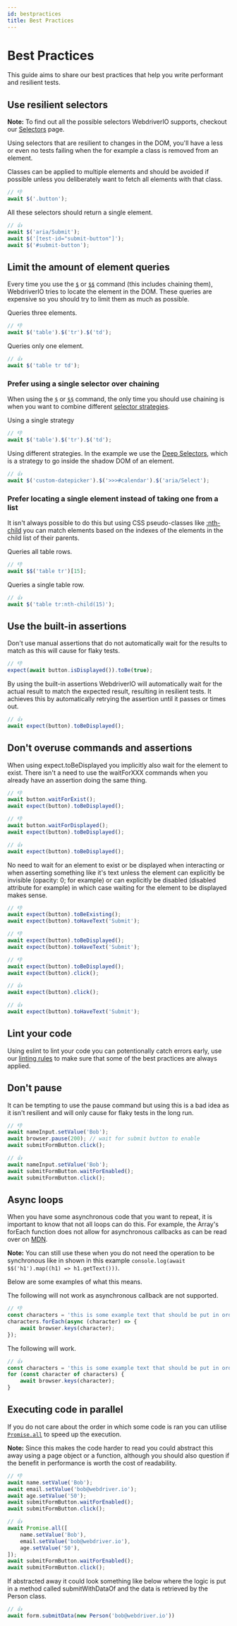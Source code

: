 ```yaml
---
id: bestpractices
title: Best Practices
---
```


# Best Practices

This guide aims to share our best practices that help you write performant and resilient tests. 

## Use resilient selectors

__Note:__ To find out all the possible selectors WebdriverIO supports, checkout our [Selectors](./Selectors.md) page.

Using selectors that are resilient to changes in the DOM, you'll have a less or even no tests failing when the for example a class is removed from an element.

Classes can be applied to multiple elements and should be avoided if possible unless you deliberately want to fetch all elements with that class.

```js
// 👎
await $('.button');
```

All these selectors should return a single element.

```js
// 👍 
await $('aria/Submit');
await $('[test-id="submit-button"]');
await $('#submit-button');
```

## Limit the amount of element queries

Every time you use the [`$`](https://webdriver.io/docs/api/browser/$) or [`$$`](https://webdriver.io/docs/api/browser/$$) command (this includes chaining them), WebdriverIO tries to locate the element in the DOM. These queries are expensive so you should try to limit them as much as possible.

Queries three elements.

```js
// 👎
await $('table').$('tr').$('td');
```

Queries only one element.

``` js
// 👍
await $('table tr td');
```

### Prefer using a single selector over chaining

When using the [`$`](https://webdriver.io/docs/api/browser/$) or [`$$`](https://webdriver.io/docs/api/browser/$$) command, the only time you should use chaining is when you want to combine different [selector strategies](https://webdriver.io/docs/selectors/#custom-selector-strategies).

Using a single strategy

```js
// 👎
await $('table').$('tr').$('td');
```

Using different strategies.
In the example we use the [Deep Selectors](https://webdriver.io/docs/selectors#deep-selectors), which is a strategy to go inside the shadow DOM of an element.

``` js
// 👍 
await $('custom-datepicker').$('>>>#calendar').$('aria/Select');
```

### Prefer locating a single element instead of taking one from a list

It isn't always possible to do this but using CSS pseudo-classes like [:nth-child](https://developer.mozilla.org/en-US/docs/Web/CSS/:nth-child) you can match elements based on the indexes of the elements in the child list of their parents.

Queries all table rows.

```js
// 👎
await $$('table tr')[15];
```

Queries a single table row.

```js
// 👍
await $('table tr:nth-child(15)');
```

## Use the built-in assertions

Don't use manual assertions that do not automatically wait for the results to match as this will cause for flaky tests.

```js
// 👎
expect(await button.isDisplayed()).toBe(true);
```

By using the built-in assertions WebdriverIO will automatically wait for the actual result to match the expected result, resulting in resilient tests.
It achieves this by automatically retrying the assertion until it passes or times out.

```js
// 👍
await expect(button).toBeDisplayed();
```

## Don't overuse commands and assertions

When using expect.toBeDisplayed you implicitly also wait for the element to exist. There isn't a need to use the waitForXXX commands when you already have an assertion doing the same thing.

```js
// 👎
await button.waitForExist();
await expect(button).toBeDisplayed();

// 👎
await button.waitForDisplayed();
await expect(button).toBeDisplayed();

// 👍
await expect(button).toBeDisplayed();
```

No need to wait for an element to exist or be displayed when interacting or when asserting something like it's text unless the element can explicitly be invisible (opacity: 0; for example) or can explicitly be disabled (disabled attribute for example) in which case waiting for the element to be displayed makes sense.

```js
// 👎
await expect(button).toBeExisting();
await expect(button).toHaveText('Submit');

// 👎
await expect(button).toBeDisplayed();
await expect(button).toHaveText('Submit');

// 👎
await expect(button).toBeDisplayed();
await expect(button).click();
```

```js
// 👍
await expect(button).click();

// 👍
await expect(button).toHaveText('Submit');
```

## Lint your code

Using eslint to lint your code you can potentionally catch errors early, use our [linting rules](https://www.npmjs.com/package/eslint-plugin-wdio) to make sure that some of the best practices are always applied.

## Don't pause

It can be tempting to use the pause command but using this is a bad idea as it isn't resilient and will only cause for flaky tests in the long run.

```js
// 👎
await nameInput.setValue('Bob');
await browser.pause(200); // wait for submit button to enable
await submitFormButton.click();

// 👍
await nameInput.setValue('Bob');
await submitFormButton.waitForEnabled();
await submitFormButton.click();
```

## Async loops

When you have some asynchronous code that you want to repeat, it is important to know that not all loops can do this.
For example, the Array's forEach function does not allow for asynchronous callbacks as can be read over on [MDN](https://developer.mozilla.org/en-US/docs/Web/JavaScript/Reference/Global_Objects/Array/forEach).

__Note:__ You can still use these when you do not need the operation to be synchronous like in shown in this example `console.log(await $$('h1').map((h1) => h1.getText()))`.

Below are some examples of what this means.

The following will not work as asynchronous callback are not supported.

```js
// 👎
const characters = 'this is some example text that should be put in order';
characters.forEach(async (character) => {
    await browser.keys(character);
});
```

The following will work.

```js
// 👍
const characters = 'this is some example text that should be put in order';
for (const character of characters) {
    await browser.keys(character);
}
```

## Executing code in parallel

If you do not care about the order in which some code is ran you can utilise [`Promise.all`](https://developer.mozilla.org/en-US/docs/Web/JavaScript/Reference/Global_Objects/Promise/all) to speed up the execution.

__Note:__ Since this makes the code harder to read you could abstract this away using a page object or a function, although you should also question if the benefit in performance is worth the cost of readability.

```js
// 👎
await name.setValue('Bob');
await email.setValue('bob@webdriver.io');
await age.setValue('50');
await submitFormButton.waitForEnabled();
await submitFormButton.click();

// 👍
await Promise.all([
    name.setValue('Bob'),
    email.setValue('bob@webdriver.io'),
    age.setValue('50'),
]);
await submitFormButton.waitForEnabled();
await submitFormButton.click();
```

If abstracted away it could look something like below where the logic is put in a method called submitWithDataOf and the data is retrieved by the Person class.

```js
// 👍
await form.submitData(new Person('bob@webdriver.io'))
```